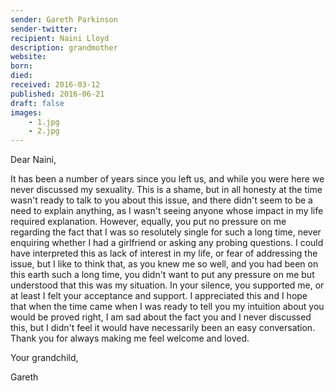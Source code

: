 ```yaml
---
sender: Gareth Parkinson
sender-twitter: 
recipient: Naini Lloyd
description: grandmother
website: 
born: 
died: 
received: 2016-03-12
published: 2016-06-21
draft: false
images:
    - 1.jpg
    - 2.jpg
---
```


Dear Naini, 

It has been a number of years since you left us, and while you were here we never discussed my sexuality. This is a shame, but in all honesty at the time wasn't ready to talk to you about this issue, and there didn't seem to be a need to explain anything, as I wasn't seeing anyone whose impact in my life required explanation. However, equally, you put no pressure on me regarding the fact that I was so resolutely single for such a long time, never enquiring whether I had a girlfriend or asking any probing questions. I could have interpreted this as lack of interest in my life, or fear of addressing the issue, but I like to think that, as you knew me so well, and you had been on this earth such a long time, you didn't want to put any pressure on me but understood that this was my situation. In your silence, you supported me, or at least I felt your acceptance and support. I appreciated this and I hope that when the time came when I was ready to tell you my intuition about you would be proved right, I am sad about the fact you and I never discussed this, but I didn't feel it would have necessarily been an easy conversation. Thank you for always making me feel welcome and loved. 

Your grandchild, 

Gareth
